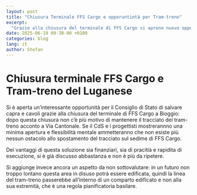 ```yaml
---
layout: post
title: "Chiusura Terminale FFS Cargo e opporuntintà per Tram-treno"
excerpt:
  "Grazie alla chiusura del terminale di FFS Cargo si aprono nuovo opportunità per il progetto Tram-Treno."
date: 2025-06-10 09-30-00 +0100
categories: blog
lang: it
author: Stefan
---
```


# Chiusura terminale FFS Cargo e Tram-treno del Luganese

Si è aperta un’interessante opportunità per il Consiglio di Stato di salvare capra e cavoli grazie alla chiusura del terminale di FFS Cargo a Bioggio: dopo questa chiusura non c’è più motivo di mantenere il tracciato del tram-treno acconto a Via Cantonale. 
Se il CdS e i progettisti mostrerannno una minima apertura e flessibilità mentale ammetteranno che non esiste più nessun ostacolo allo spostamento del tracciato sul sedime di FFS Cargo. 

Dei vantaggi di questa soluzione sia finanziari, sia di pracitià e rapidita di esecuzione, si è già discusso abbastanza e non è più da ripetere. 

Si aggiunge invece ancora un aspetto da non sottovalutare: in un futuro non troppo lontano questa area in disuso potrà essere edificata, quindi la linea del tram-treno passerebbe all’interno di un comparto edificato e non alla sua estremità, che è una regola pianificatoria basilare.

